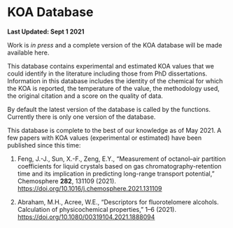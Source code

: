 
# KOA Database

**Last Updated: Sept 1 2021**

Work is *in press* and a complete version of the KOA database will be
made available here.

This database contains experimental and estimated KOA values that we
could identify in the literature including those from PhD dissertations.
Information in this database includes the identity of the chemical for
which the KOA is reported, the temperature of the value, the methodology
used, the original citation and a score on the quality of data.

By default the latest version of the database is called by the
functions. Currently there is only one version of the database.

This database is complete to the best of our knowledge as of May 2021. A
few papers with KOA values (experimental or estimated) have been
published since this time:

1.  Feng, J.-J., Sun, X.-F., Zeng, E.Y., “Measurement of octanol–air
    partition coefficients for liquid crystals based on gas
    chromatography-retention time and its implication in predicting
    long-range transport potential,” Chemosphere **282**, 131109 (2021).
    <https://doi.org/10.1016/j.chemosphere.2021.131109>

2.  Abraham, M.H., Acree, W.E., “Descriptors for fluorotelomere
    alcohols. Calculation of physicochemical properties,” 1–6 (2021).
    <https://doi.org/10.1080/00319104.2021.1888094>
